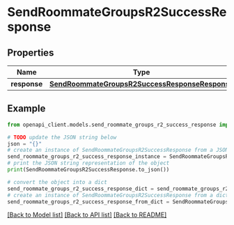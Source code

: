 # SendRoommateGroupsR2SuccessResponse


## Properties

Name | Type | Description | Notes
------------ | ------------- | ------------- | -------------
**response** | [**SendRoommateGroupsR2SuccessResponseResponse**](SendRoommateGroupsR2SuccessResponseResponse.md) |  | 

## Example

```python
from openapi_client.models.send_roommate_groups_r2_success_response import SendRoommateGroupsR2SuccessResponse

# TODO update the JSON string below
json = "{}"
# create an instance of SendRoommateGroupsR2SuccessResponse from a JSON string
send_roommate_groups_r2_success_response_instance = SendRoommateGroupsR2SuccessResponse.from_json(json)
# print the JSON string representation of the object
print(SendRoommateGroupsR2SuccessResponse.to_json())

# convert the object into a dict
send_roommate_groups_r2_success_response_dict = send_roommate_groups_r2_success_response_instance.to_dict()
# create an instance of SendRoommateGroupsR2SuccessResponse from a dict
send_roommate_groups_r2_success_response_from_dict = SendRoommateGroupsR2SuccessResponse.from_dict(send_roommate_groups_r2_success_response_dict)
```
[[Back to Model list]](../README.md#documentation-for-models) [[Back to API list]](../README.md#documentation-for-api-endpoints) [[Back to README]](../README.md)


